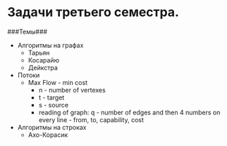 # Задачи третьего семестра. #

###Темы###

* Алгоритмы на графах
	* Тарьян
	* Косарайю
	* Дейкстра
* Потоки
	* Max Flow - min cost
		* n - number of vertexes
		* t - target
		* s - source
		* reading of graph: q - number of edges and then 4 numbers on every line - from, to, capability, cost
* Алгоритмы на строках
	* Ахо-Корасик
